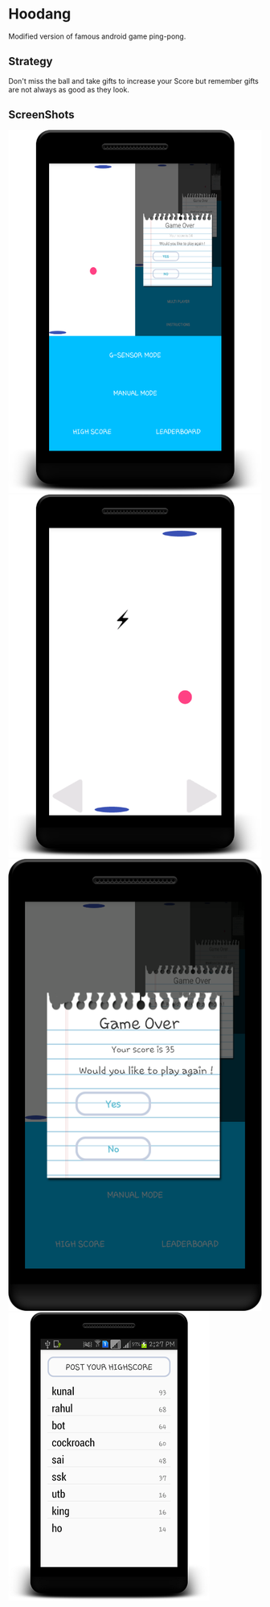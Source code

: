 # Hoodang
Modified version of famous android game ping-pong.

## Strategy
Don't miss the ball and take gifts to increase your Score but remember gifts are not always as good as they look.

## ScreenShots
![](screenshots/start.png?raw=true)
![](screenshots/play.png?raw=true)
![](screenshots/gameover.png?raw=true)
![](screenshots/leaderboard.png?raw=true)